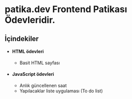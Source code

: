 # patika.dev Frontend Patikası Ödevleridir.

## İçindekiler


   * #### HTML ödevleri
        - Basit HTML sayfası

   *  #### JavaScript ödevleri
        - Anlık güncellenen saat
        - Yapılacaklar liste uygulaması (To do list)